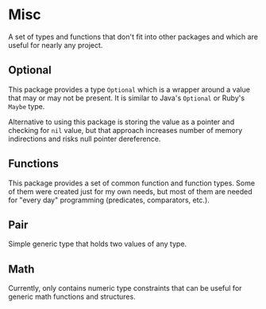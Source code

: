 # Misc

A set of types and functions that don't fit into other packages and which
are useful for nearly any project.

## Optional
This package provides a type `Optional` which is a wrapper around a value
that may or may not be present. 
It is similar to Java's `Optional` or Ruby's `Maybe` type.

Alternative to using this package is storing the value as a pointer and
checking for `nil` value, but that approach increases number of 
memory indirections and risks null pointer dereference.

## Functions
This package provides a set of common function and function types.
Some of them were created just for my own needs, but most of them
are needed for "every day" programming (predicates, comparators, etc.).

## Pair
Simple generic type that holds two values of any type.

## Math
Currently, only contains numeric type constraints that can be useful
for generic math functions and structures.